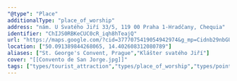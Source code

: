 ```yaml
---
"@type": "Place"
additionalType: "place_of_worship"
address: "nám. U Svatého Jiří 33/5, 119 00 Praha 1-Hradčany, Chequia"
identifier: "ChIJS0RBKeCUC0cR_iqh8hTeajQ"
url: "https://maps.google.com/?cid=3777075419054942974&g_mp=Cidnb29nbGUubWFwcy5wbGFjZXMudjEuUGxhY2VzLlNlYXJjaFRleHQQABgEIAA"
location: ["50.091389844268065, 14.402608312080789"]
aliases: ["St. George's Convent, Prague","Klášter svatého Jiří"]
cover: "[[Convento de San Jorge.jpg]]"
tags: ["types/tourist_attraction","types/place_of_worship","types/point_of_interest","types/establishment"]
---
```

